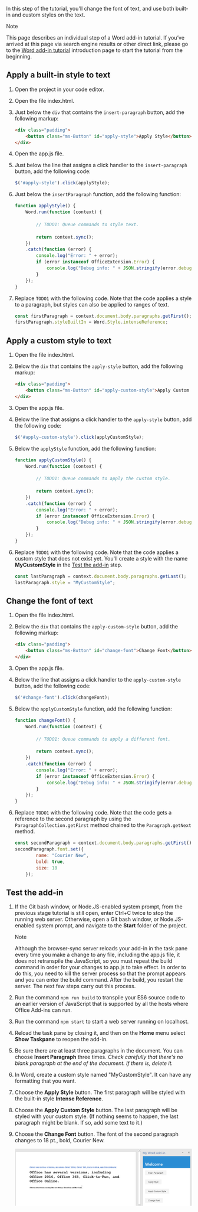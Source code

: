 In this step of the tutorial, you'll change the font of text, and use both built-in and custom styles on the text.

> [!NOTE]
> This page describes an individual step of a Word add-in tutorial. If you’ve arrived at this page via search engine results or other direct link, please go to the [Word add-in tutorial](../tutorials/word-tutorial.yml) introduction page to start the tutorial from the beginning.

## Apply a built-in style to text

1. Open the project in your code editor. 
2. Open the file index.html.
3. Just below the `div` that contains the `insert-paragraph` button, add the following markup:

    ```html
    <div class="padding">            
        <button class="ms-Button" id="apply-style">Apply Style</button>            
    </div>
    ```

4. Open the app.js file.

5. Just below the line that assigns a click handler to the `insert-paragraph` button, add the following code:

    ```js
    $('#apply-style').click(applyStyle);
    ```

6. Just below the `insertParagraph` function, add the following function:

    ```js
    function applyStyle() {
        Word.run(function (context) {
            
            // TODO1: Queue commands to style text.

            return context.sync();
        })
        .catch(function (error) {
            console.log("Error: " + error);
            if (error instanceof OfficeExtension.Error) {
                console.log("Debug info: " + JSON.stringify(error.debugInfo));
            }
        });
    }
    ``` 

7. Replace `TODO1` with the following code. Note that the code applies a style to a paragraph, but styles can also be applied to ranges of text.

    ```js
    const firstParagraph = context.document.body.paragraphs.getFirst();
    firstParagraph.styleBuiltIn = Word.Style.intenseReference;
    ``` 

## Apply a custom style to text

1. Open the file index.html.
2. Below the `div` that contains the `apply-style` button, add the following markup:

    ```html
    <div class="padding">            
        <button class="ms-Button" id="apply-custom-style">Apply Custom Style</button>            
    </div>
    ```

3. Open the app.js file.

4. Below the line that assigns a click handler to the `apply-style` button, add the following code:

    ```js
    $('#apply-custom-style').click(applyCustomStyle);
    ```

5. Below the `applyStyle` function, add the following function:

    ```js
    function applyCustomStyle() {
        Word.run(function (context) {
            
            // TODO1: Queue commands to apply the custom style.

            return context.sync();
        })
        .catch(function (error) {
            console.log("Error: " + error);
            if (error instanceof OfficeExtension.Error) {
                console.log("Debug info: " + JSON.stringify(error.debugInfo));
            }
        });
    }
    ``` 

7. Replace `TODO1` with the following code. Note that the code applies a custom style that does not exist yet. You'll create a style with the name **MyCustomStyle** in the [Test the add-in](#test-the-add-in) step.

    ```js
    const lastParagraph = context.document.body.paragraphs.getLast();
    lastParagraph.style = "MyCustomStyle";
    ``` 

## Change the font of text

1. Open the file index.html.
2. Below the `div` that contains the `apply-custom-style` button, add the following markup:

    ```html
    <div class="padding">            
        <button class="ms-Button" id="change-font">Change Font</button>            
    </div>
    ```

3. Open the app.js file.

4. Below the line that assigns a click handler to the `apply-custom-style` button, add the following code:

    ```js
    $('#change-font').click(changeFont);
    ```

5. Below the `applyCustomStyle` function, add the following function:

    ```js
    function changeFont() {
        Word.run(function (context) {
            
            // TODO1: Queue commands to apply a different font.

            return context.sync();
        })
        .catch(function (error) {
            console.log("Error: " + error);
            if (error instanceof OfficeExtension.Error) {
                console.log("Debug info: " + JSON.stringify(error.debugInfo));
            }
        });
    }
    ``` 

7. Replace `TODO1` with the following code. Note that the code gets a reference to the second paragraph by using the `ParagraphCollection.getFirst` method chained to the `Paragraph.getNext` method.

    ```js
    const secondParagraph = context.document.body.paragraphs.getFirst().getNext();
    secondParagraph.font.set({
            name: "Courier New",
            bold: true,
            size: 18
        });
    ``` 

## Test the add-in

1. If the Git bash window, or Node.JS-enabled system prompt, from the previous stage tutorial is still open, enter Ctrl+C twice to stop the running web server. Otherwise, open a Git bash window, or Node.JS-enabled system prompt, and navigate to the **Start** folder of the project.

     > [!NOTE]
     > Although the browser-sync server reloads your add-in in the task pane every time you make a change to any file, including the app.js file, it does not retranspile the JavaScript, so you must repeat the build command in order for your changes to app.js to take effect. In order to do this, you need to kill the server process so that the prompt appears and you can enter the build command. After the build, you restart the server. The next few steps carry out this process.

2. Run the command `npm run build` to transpile your ES6 source code to an earlier version of JavaScript that is supported by all the hosts where Office Add-ins can run.
3. Run the command `npm start` to start a web server running on localhost.   
4. Reload the task pane by closing it, and then on the **Home** menu select **Show Taskpane** to reopen the add-in.
5. Be sure there are at least three paragraphs in the document. You can choose **Insert Paragraph** three times. *Check carefully that there's no blank paragraph at the end of the document. If there is, delete it.*
6. In Word, create a custom style named "MyCustomStyle". It can have any formatting that you want.
7. Choose the **Apply Style** button. The first paragraph will be styled with the built-in style **Intense Reference**.
8. Choose the **Apply Custom Style** button. The last paragraph will be styled with your custom style. (If nothing seems to happen, the last paragraph might be blank. If so, add some text to it.)
9. Choose the **Change Font** button. The font of the second paragraph changes to 18 pt., bold, Courier New.

    ![Word tutorial - Apply Styles and Font](../images/word-tutorial-apply-styles-and-font.png)
